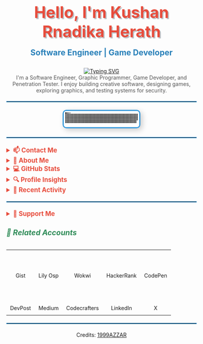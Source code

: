 <div align="center">
  <h1 style="font-size: 3em; color: #e74c3c; text-shadow: 3px 3px #bdc3c7;">Hello, I'm Kushan Rnadika Herath</h1>
  <h4 style="font-size: 1.5em; color: #2980b9; margin-top: -10px;">
   Software Engineer | Game Developer
  </h4>
 <a href="https://git.io/typing-svg"><img src="https://readme-typing-svg.herokuapp.com?font=Fira+Code&size=25&pause=1000&color=41F734&width=435&lines=Hello%2C+I'm+Kushan+Randika%2C;+I+am+a+Software+Engineer%2C;+I+am+a++Game+Developer%2C;+I+am+a+Graphic+Programmer%2C;+I+am+a+Penetration+Tester%2C;+I+am+a+Web+Developer." alt="Typing SVG" /></a>
  <p style="max-width:600px; margin:auto; color:#555;">
    I'm a Software Engineer, Graphic Programmer, Game Developer, and Penetration Tester. I enjoy building creative software, designing games, exploring graphics, and testing systems for security.
  </p>
</div>

<hr style="border: 1px solid #3498db; margin: 20px 0;">

<div align="center">
  <a href="https://1999azzar.github.io/Kushan20070126/" target="_blank">
    <img src="https://github.com/1999AZZAR/1999AZZAR/blob/readme/resources/grid-snake.svg" alt="Logo"
         style="border: 3px solid #3498db; border-radius: 10px; box-shadow: 5px 5px 15px rgba(0,0,0,0.2); max-width:200px;">
  </a>
</div>

<hr style="border: 1px solid #3498db; margin: 20px 0;">

<details>
  <summary style="font-size: 1.2em; font-weight: bold; color: #e74c3c; cursor: pointer;">📫 Contact Me</summary>
  <div align="center">
    <p>
      <a href="kushanrandikaherath@outlook.com" target="_blank">
        <img src="https://img.shields.io/badge/Email-D14836?style=for-the-badge&logo=gmail&logoColor=white" alt="Email" style="height: 30px; margin: 0 5px;">
      </a>
      <a href="https://www.linkedin.com/in/my/" target="_blank">
        <img src="https://img.shields.io/badge/LinkedIn-0077B5?style=for-the-badge&logo=linkedin&logoColor=white" alt="LinkedIn" style="height: 30px; margin: 0 5px;">
      </a>
    </p>
    <p> 
      <a href="https://twitter.com/siapa_hayosiapa" target="_blank">
        <img src="https://img.shields.io/badge/Twitter-1DA1F2?style=for-the-badge&logo=twitter&logoColor=white" alt="Twitter" style="height: 30px; margin: 0 5px;">
      </a>
    </p>
  </div>
</details>

<details>
  <summary style="font-size: 1.2em; font-weight: bold; color: #e74c3c; cursor: pointer;">👤 About Me</summary>
  <div align="center">
    <ul style="list-style: none; padding: 0; text-align: left; max-width: 600px; margin: auto; color: #555;">
      <li>🔹 <strong>Languages:</strong> JavaScript, TypeScript, Python, C/C++,Java,C#,SQL,</li>
    </ul>
    <p>🔭 Currently developing a scalable e-commerce platform with integrated IoT monitoring.</p>
    <p>🌱 Learning microservices, cloud-native designs, and edge computing architectures.</p>
  </div>
</details>

<details>
  <summary style="font-size: 1.2em; font-weight: bold; color: #e74c3c; cursor: pointer;">💻 GitHub Stats</summary>
  <div align="center">
    <table align="center">
      <tr>
        <td width="50%" align="center">
          <img src="https://github-readme-stats.vercel.app/api?username=Kushan20070126&show_icons=true&theme=gruvbox&hide_border=true" alt="GitHub Stats">
        </td>
        <td width="50%" align="center">
          <img src="https://github-readme-streak-stats.herokuapp.com?user=Kushan20070126&theme=gruvbox&hide_border=true" alt="Streak Stats">
        </td>
      </tr>
    </table>
  </div>
</details>

<details>
  <summary style="font-size: 1.2em; font-weight: bold; color: #e74c3c; cursor: pointer;">🔍 Profile Insights</summary>
  <div align="center">
    <table align="center">
      <tr>
        <td align="center">
          <img src="https://komarev.com/ghpvc/?username=Kushan20070126&style=for-the-badge&label=PROFILE+VIEWS" alt="Profile Views" style="height: 40px; margin: 0 10px;">
        </td>
        <td align="center">
          <img src="https://img.shields.io/website?down_message=offline&style=for-the-badge&up_message=online&url=https%3A%2F%2F1999azzar.github.io%2F1999AZZAR%2F" alt="Website Status" style="height: 40px; margin: 0 10px;">
        </td>
      </tr>
      <tr>
        <td align="center">
          <img src="https://github.com/1999AZZAR/1999AZZAR/actions/workflows/pages/pages-build-deployment/badge.svg" alt="Page Build Status" style="height: 40px; margin: 10px;">
        </td>
        <td align="center">
          <img src="https://img.shields.io/github/license/1999AZZAR/1999AZZAR?color=purple&style=for-the-badge" alt="License" style="height: 40px; margin: 10px;">
        </td>
      </tr>
    </table>
  </div>
</details>

<details>
  <summary style="font-size: 1.2em; font-weight: bold; color: #e74c3c; cursor: pointer;">📅 Recent Activity</summary>
  <div align="center">
    <a href="https://github.com/Kushan20070126" target="_blank">
      <img src="https://github-readme-activity-graph.vercel.app/graph?username=Kushan20070126&theme=github-compact&hide_border=true" alt="Activity Graph" style="border-radius: 10px; margin: 0 5px;">
    </a>
  </div>
</details>

<hr style="border: 1px solid #3498db; margin: 20px 0;">

<details>
  <summary style="font-size: 1.2em; font-weight: bold; color: #e74c3c; cursor: pointer;">💖 Support Me</summary>
  <div align="center">
    <p>If you’d like to support my work, you can donate via PayPal:</p>
    <a href="https://paypal.me/my" target="_blank">
      <img src="https://img.shields.io/badge/Donate-PayPal-blue.svg?style=for-the-badge&logo=paypal" alt="PayPal Donation" style="height: 40px; margin: 0 5px;">
    </a>
  </div>
</details>

<h5 style="color: #2e8b57; font-size: 1.4em;">🔗 Related Accounts</h5>
<table align="center" style="border-collapse: collapse; text-align: center;">
  <tr>
    <td style="padding: 10px;">
      <a href="https://gist.github.com/Kushan20070126" target="_blank" style="text-decoration: none;">
        <i class="fa fa-github" style="font-size: 40px; color: #333;"></i>
        <br>Gist
      </a>
    </td>
    <td style="padding: 10px;">
      <a href="https://github.com/lily-osp/" target="_blank" style="text-decoration: none;">
        <i class="fa fa-github" style="font-size: 40px; color: #333;"></i>
        <br>Lily Osp
      </a>
    </td>
    <td style="padding: 10px;">
      <a href="https://wokwi.com/makers/my" target="_blank" style="text-decoration: none;">
        <i class="fas fa-microchip" style="font-size: 40px; color: #3498db;"></i>
        <br>Wokwi
      </a>
    </td>
    <td style="padding: 10px;">
      <a href="https://www.hackerrank.com/profile/my" target="_blank" style="text-decoration: none;">
        <i class="fab fa-hackerrank" style="font-size: 40px; color: #2ecc71;"></i>
        <br>HackerRank
      </a>
    </td>
    <td style="padding: 10px;">
      <a href="https://codepen.io/my" target="_blank" style="text-decoration: none;">
        <i class="fab fa-codepen" style="font-size: 40px; color: #000;"></i>
        <br>CodePen
      </a>
    </td>
  </tr>
  <tr>
    <td style="padding: 10px;">
      <a href="https://devpost.com/1999AZZAR" target="_blank" style="text-decoration: none;">
        <i class="fas fa-laptop-code" style="font-size: 40px; color: #3498db;"></i>
        <br>DevPost
      </a>
    </td>
    <td style="padding: 10px;">
      <a href="https://medium.com/@azzar_budiyanto" target="_blank" style="text-decoration: none;">
        <i class="fab fa-medium" style="font-size: 40px; color: #000;"></i>
        <br>Medium
      </a>
    </td>
    <td style="padding: 10px;">
      <a href="https://app.codecrafters.io/users/1999AZZAR" target="_blank" style="text-decoration: none;">
        <i class="fas fa-code" style="font-size: 40px; color: #e74c3c;"></i>
        <br>Codecrafters
      </a>
    </td>
    <td style="padding: 10px;">
      <a href="https://www.linkedin.com/in/azzar-budiyanto/" target="_blank" style="text-decoration: none;">
        <i class="fab fa-linkedin" style="font-size: 40px; color: #0077b5;"></i>
        <br>LinkedIn
      </a>
    </td>
    <td style="padding: 10px;">
      <a href="https://twitter.com/siapa_hayosiapa" target="_blank" style="text-decoration: none;">
        <i class="fab fa-twitter" style="font-size: 40px; color: #1da1f2;"></i>
        <br>X
      </a>
    </td>
  </tr>
</table>

<hr style="border: 1px solid #3498db; margin: 20px 0;">

<p align="center">Credits: <a href="https://github.com/Kushan20070126">1999AZZAR</a></p>
